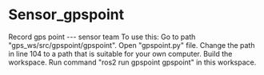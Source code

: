 # Sensor_gpspoint
Record gps point --- sensor team
To use this:
  Go to path "gps_ws/src/gpspoint/gpspoint".
  Open "gpspoint.py" file.
  Change the path in line 104 to a path that is suitable for your own computer.
  Build the workspace.
  Run command "ros2 run gpspoint gpspoint" in this workspace.
